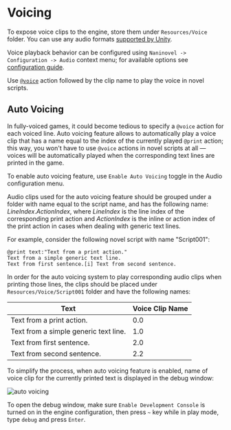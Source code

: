 ﻿# Voicing

To expose voice clips to the engine, store them under `Resources/Voice` folder. You can use any audio formats [supported by Unity](https://docs.unity3d.com/Manual/AudioFiles.html).

Voice playback behavior can be configured using `Naninovel -> Configuration -> Audio` context menu; for available options see [configuration guide](/guide/configuration.md#audio). 

Use [`@voice`](/api/#voice) action followed by the clip name to play the voice in novel scripts.


## Auto Voicing

In fully-voiced games, it could become tedious to specify a `@voice` action for each voiced line. Auto voicing feature allows to automatically play a voice clip that has a name equal to the index of the currently played `@print` action; this way, you won't have to use `@voice` actions in novel scripts at all — voices will be automatically played when the corresponding text lines are printed in the game.

To enable auto voicing feature, use `Enable Auto Voicing` toggle in the Audio configuration menu.

Audio clips used for the auto voicing feature should be grouped under a folder with name equal to the script name, and has the following name: *LineIndex*.*ActionIndex*, where *LineIndex* is the line index of the corresponding print action and *ActionIndex* is the inline or action index of the print action in cases when dealing with generic text lines.

For example, consider the following novel script with name "Script001":

```
@print text:"Text from a print action."
Text from a simple generic text line.
Text from first sentence.[i] Text from second sentence.
```

In order for the auto voicing system to play corresponding audio clips when printing those lines, the clips should be placed under `Resources/Voice/Script001` folder and have the following names: 

Text | Voice Clip Name
--- | ---
Text from a print action. | 0.0
Text from a simple generic text line. | 1.0
Text from first sentence. | 2.0
Text from second sentence. | 2.2

To simplify the process, when auto voicing feature is enabled, name of voice clip for the currently printed text is displayed in the debug window:

![auto voicing](/guide/auto-voicing.png)

To open the debug window, make sure `Enable Development Console` is turned on in the engine configuration, then press `~` key while in play mode, type `debug` and press `Enter`.

